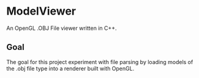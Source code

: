# ModelViewer
An OpenGL .OBJ File viewer written in C++.

## Goal
The goal for this project experiment with file parsing by loading models of the .obj file type into a renderer built with OpenGL.
